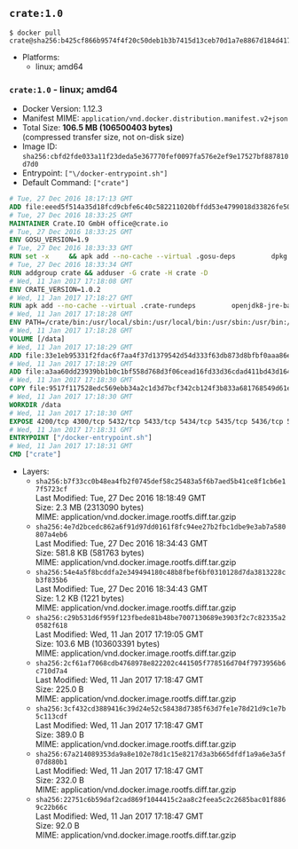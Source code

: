 ## `crate:1.0`

```console
$ docker pull crate@sha256:b425cf866b9574f4f20c50deb1b3b7415d13ceb70d1a7e8867d184d417512f81
```

-	Platforms:
	-	linux; amd64

### `crate:1.0` - linux; amd64

-	Docker Version: 1.12.3
-	Manifest MIME: `application/vnd.docker.distribution.manifest.v2+json`
-	Total Size: **106.5 MB (106500403 bytes)**  
	(compressed transfer size, not on-disk size)
-	Image ID: `sha256:cbfd2fde033a11f23deda5e367770fef0097fa576e2ef9e17527bf887810d7d0`
-	Entrypoint: `["\/docker-entrypoint.sh"]`
-	Default Command: `["crate"]`

```dockerfile
# Tue, 27 Dec 2016 18:17:13 GMT
ADD file:eeed5f514a35d18fcd9cbfe6c40c582211020bffdd53e4799018d33826fe5067 in / 
# Tue, 27 Dec 2016 18:33:25 GMT
MAINTAINER Crate.IO GmbH office@crate.io
# Tue, 27 Dec 2016 18:33:25 GMT
ENV GOSU_VERSION=1.9
# Tue, 27 Dec 2016 18:33:33 GMT
RUN set -x     && apk add --no-cache --virtual .gosu-deps         dpkg         gnupg         curl     && export ARCH=$(echo $(dpkg --print-architecture) | cut -d"-" -f3)     && curl -o /usr/local/bin/gosu -fSL "https://github.com/tianon/gosu/releases/download/$GOSU_VERSION/gosu-$ARCH"     && curl -o /usr/local/bin/gosu.asc -fSL "https://github.com/tianon/gosu/releases/download/$GOSU_VERSION/gosu-$ARCH.asc"     && export GNUPGHOME="$(mktemp -d)"     && gpg --keyserver ha.pool.sks-keyservers.net --recv-keys B42F6819007F00F88E364FD4036A9C25BF357DD4     && gpg --batch --verify /usr/local/bin/gosu.asc /usr/local/bin/gosu     && rm -r "$GNUPGHOME" /usr/local/bin/gosu.asc     && chmod +x /usr/local/bin/gosu     && gosu nobody true     && apk del .gosu-deps
# Tue, 27 Dec 2016 18:33:34 GMT
RUN addgroup crate && adduser -G crate -H crate -D
# Wed, 11 Jan 2017 17:18:08 GMT
ENV CRATE_VERSION=1.0.2
# Wed, 11 Jan 2017 17:18:27 GMT
RUN apk add --no-cache --virtual .crate-rundeps         openjdk8-jre-base         python3         openssl         sigar     && apk add --no-cache --virtual .build-deps         curl         gnupg         tar     && curl -fSL -O https://cdn.crate.io/downloads/releases/crate-$CRATE_VERSION.tar.gz     && curl -fSL -O https://cdn.crate.io/downloads/releases/crate-$CRATE_VERSION.tar.gz.asc     && export GNUPGHOME="$(mktemp -d)"     && gpg --keyserver ha.pool.sks-keyservers.net --recv-keys 90C23FC6585BC0717F8FBFC37FAAE51A06F6EAEB     && gpg --batch --verify crate-$CRATE_VERSION.tar.gz.asc crate-$CRATE_VERSION.tar.gz     && rm -r "$GNUPGHOME" crate-$CRATE_VERSION.tar.gz.asc     && mkdir /crate     && tar -xf crate-$CRATE_VERSION.tar.gz -C /crate --strip-components=1     && rm crate-$CRATE_VERSION.tar.gz     && ln -s /usr/bin/python3 /usr/bin/python     && rm /crate/plugins/sigar/lib/libsigar-amd64-linux.so     && apk del .build-deps
# Wed, 11 Jan 2017 17:18:28 GMT
ENV PATH=/crate/bin:/usr/local/sbin:/usr/local/bin:/usr/sbin:/usr/bin:/sbin:/bin
# Wed, 11 Jan 2017 17:18:28 GMT
VOLUME [/data]
# Wed, 11 Jan 2017 17:18:29 GMT
ADD file:33e1eb95331f2fdac6f7aa4f37d1379542d54d333f63db873d8bfbf0aaa86e2d in /crate/config/crate.yml 
# Wed, 11 Jan 2017 17:18:29 GMT
ADD file:a3aa60dd23939bb1b0c1bf558d768d3f06cead16fd33d36cdad411bd43d16448 in /crate/config/logging.yml 
# Wed, 11 Jan 2017 17:18:30 GMT
COPY file:9517f117528edc569ebb34a2c1d3d7bcf342cb124f3b833a681768549d61ebfb in / 
# Wed, 11 Jan 2017 17:18:30 GMT
WORKDIR /data
# Wed, 11 Jan 2017 17:18:30 GMT
EXPOSE 4200/tcp 4300/tcp 5432/tcp 5433/tcp 5434/tcp 5435/tcp 5436/tcp 5437/tcp 5438/tcp 5439/tcp 5440/tcp 5441/tcp 5442/tcp 5443/tcp 5444/tcp 5445/tcp 5446/tcp 5447/tcp 5448/tcp 5449/tcp 5450/tcp 5451/tcp 5452/tcp 5453/tcp 5454/tcp 5455/tcp 5456/tcp 5457/tcp 5458/tcp 5459/tcp 5460/tcp 5461/tcp 5462/tcp 5463/tcp 5464/tcp 5465/tcp 5466/tcp 5467/tcp 5468/tcp 5469/tcp 5470/tcp 5471/tcp 5472/tcp 5473/tcp 5474/tcp 5475/tcp 5476/tcp 5477/tcp 5478/tcp 5479/tcp 5480/tcp 5481/tcp 5482/tcp 5483/tcp 5484/tcp 5485/tcp 5486/tcp 5487/tcp 5488/tcp 5489/tcp 5490/tcp 5491/tcp 5492/tcp 5493/tcp 5494/tcp 5495/tcp 5496/tcp 5497/tcp 5498/tcp 5499/tcp 5500/tcp 5501/tcp 5502/tcp 5503/tcp 5504/tcp 5505/tcp 5506/tcp 5507/tcp 5508/tcp 5509/tcp 5510/tcp 5511/tcp 5512/tcp 5513/tcp 5514/tcp 5515/tcp 5516/tcp 5517/tcp 5518/tcp 5519/tcp 5520/tcp 5521/tcp 5522/tcp 5523/tcp 5524/tcp 5525/tcp 5526/tcp 5527/tcp 5528/tcp 5529/tcp 5530/tcp 5531/tcp 5532/tcp
# Wed, 11 Jan 2017 17:18:31 GMT
ENTRYPOINT ["/docker-entrypoint.sh"]
# Wed, 11 Jan 2017 17:18:31 GMT
CMD ["crate"]
```

-	Layers:
	-	`sha256:b7f33cc0b48ea4fb2f0745def58c25483a5f6b7aed5b41ce8f1cb6e17f5723cf`  
		Last Modified: Tue, 27 Dec 2016 18:18:49 GMT  
		Size: 2.3 MB (2313090 bytes)  
		MIME: application/vnd.docker.image.rootfs.diff.tar.gzip
	-	`sha256:4e7d2bcedc862a6f91d97dd0161f8fc94ee27b2fbc1dbe9e3ab7a580807a4eb6`  
		Last Modified: Tue, 27 Dec 2016 18:34:43 GMT  
		Size: 581.8 KB (581763 bytes)  
		MIME: application/vnd.docker.image.rootfs.diff.tar.gzip
	-	`sha256:54e4a5f8bcddfa2e349494180c48b8fbef6bf0310128d7da3813228cb3f835b6`  
		Last Modified: Tue, 27 Dec 2016 18:34:43 GMT  
		Size: 1.2 KB (1221 bytes)  
		MIME: application/vnd.docker.image.rootfs.diff.tar.gzip
	-	`sha256:c29b531d6f959f123fbede81b48be7007130689e3903f2c7c82335a20582f618`  
		Last Modified: Wed, 11 Jan 2017 17:19:05 GMT  
		Size: 103.6 MB (103603391 bytes)  
		MIME: application/vnd.docker.image.rootfs.diff.tar.gzip
	-	`sha256:2cf61af7068cdb4768978e822202c441505f778516d704f7973956b6c710d7a4`  
		Last Modified: Wed, 11 Jan 2017 17:18:47 GMT  
		Size: 225.0 B  
		MIME: application/vnd.docker.image.rootfs.diff.tar.gzip
	-	`sha256:3cf432cd3889416c39d24e52c58438d7385f63d7fe1e78d21d9c1e7b5c113cdf`  
		Last Modified: Wed, 11 Jan 2017 17:18:47 GMT  
		Size: 389.0 B  
		MIME: application/vnd.docker.image.rootfs.diff.tar.gzip
	-	`sha256:67a214089353da9a8e102e78d1c15e8217d3a3b665dfdf1a9a6e3a5f07d880b1`  
		Last Modified: Wed, 11 Jan 2017 17:18:47 GMT  
		Size: 232.0 B  
		MIME: application/vnd.docker.image.rootfs.diff.tar.gzip
	-	`sha256:22751c6b59daf2cad869f1044415c2aa8c2feea5c2c2685bac01f8869c22b66c`  
		Last Modified: Wed, 11 Jan 2017 17:18:47 GMT  
		Size: 92.0 B  
		MIME: application/vnd.docker.image.rootfs.diff.tar.gzip
